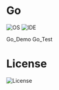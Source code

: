 # Go
![OS](https://img.shields.io/badge/platform-Ubuntu20--64%20-%23373737)   ![IDE](https://img.shields.io/badge/Golang-v1.4.6-%23373737) 

Go_Demo
Go_Test


# License 
![License](https://img.shields.io/badge/license-MIT-%23373737)

